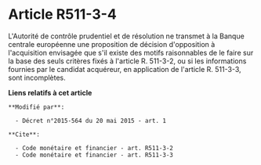 # Article R511-3-4

L'Autorité de contrôle prudentiel et de résolution    ne transmet à la Banque centrale européenne une proposition de décision
d'opposition à l'acquisition envisagée que s'il existe des motifs raisonnables de le faire sur la base des seuls critères
fixés à l'article R. 511-3-2, ou si les informations fournies par le candidat acquéreur, en application de l'article R.
511-3-3, sont incomplètes.

**Liens relatifs à cet article**

	**Modifié par**:

	  - Décret n°2015-564 du 20 mai 2015 - art. 1

	**Cite**:

	  - Code monétaire et financier - art. R511-3-2
	  - Code monétaire et financier - art. R511-3-3
